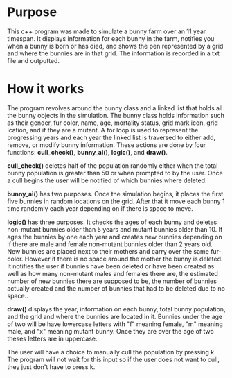 # Purpose

This c++ program was made to simulate a bunny farm over an 11 year timespan. It displays information for each bunny in the farm, notifies you when a bunny is born or has died, and shows the pen represented by a grid and where the bunnies are in that grid. The information is recorded in a txt file and outputted.

# How it works

The program revolves around the bunny class and a linked list that holds all the bunny objects in the simulation. The bunny class holds information such as their gender, fur color, name, age, mortality status, grid mark icon, grid lcation, and if they are a mutant. A for loop is used to represent the progressing years and each year the linked list is traversed to either add, remove, or modify bunny information. These actions are done by four functions: **cull_check()**, **bunny_ai()**, **logic()**, and **draw()**.

**cull_check()** deletes half of the population randomly either when the total bunny population is greater than 50 or when prompted to by the user. Once a cull begins the user will be notified of which bunnies where deleted.

**bunny_ai()** has two purposes. Once the simulation begins, it places the first five bunnies in random locations on the grid. After that it move each bunny 1 time randomly each year depending on if there is space to move.

**logic()** has three purposes. It checks the ages of each bunny and deletes non-mutant bunnies older than 5 years and mutant bunnies older than 10. It ages the bunnies by one each year and creates new bunnies depending on if there are male and female non-mutant bunnies older than 2 years old. New bunnies are placed next to their mothers and carry over the same fur-color. However if there is no space around the mother the bunny is deleted. It notifies the user if bunnies have been deleted or have been created as well as how many non-mutant males and females there are, the estimated number of new bunnies there are supposed to be, the number of bunnies actually created and the number of bunnies that had to be deleted due to no space..

**draw()** displays the year, information on each bunny, total bunny population, and the grid and where the bunnies are located in it. Bunnies under the age of two will be have lowercase letters with "f" meaning female, "m" meaning male, and "x" meaning mutant bunny. Once they are over the age of two theses letters are in uppercase.

The user will have a choice to manually cull the population by pressing k. The program will not wait for this input so if the user does not want to cull, they just don't have to press k.

